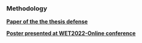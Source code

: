 ### Methodology

[**Paper of the the thesis defense**](Defense-paper.pdf)

[**Poster presented at WET2022-Online conference**](WET2022-poster.pdf)
